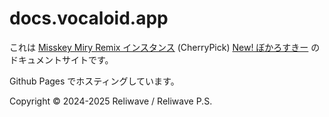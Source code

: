 # docs.vocaloid.app

これは [Misskey Miry Remix インスタンス](https://github.com/catsmiry/misskey) (CherryPick) [New! ぼかろすきー](https://virtualsinger.jp) のドキュメントサイトです。

Github Pages でホスティングしています。

Copyright © 2024-2025 Reliwave / Reliwave P.S.
